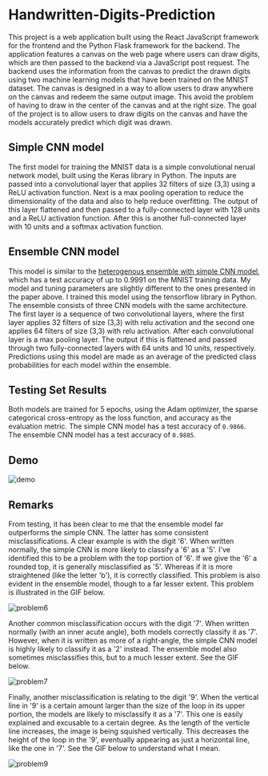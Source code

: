 # Handwritten-Digits-Prediction

This project is a web application built using the React JavaScript framework for the frontend and the Python Flask framework for the backend. The application features a canvas on the web page where users can draw digits, which are then passed to the backend via a JavaScript post request. The backend uses the information from the canvas to predict the drawn digits using two machine learning models that have been trained on the MNIST dataset. The canvas is designed in a way to allow users to draw anywhere on the canvas and redeem the same output image. This avoid the problem of having to draw in the center of the canvas and at the right size. The goal of the project is to allow users to draw digits on the canvas and have the models accurately predict which digit was drawn.

## Simple CNN model

The first model for training the MNIST data is a simple convolutional nerual network model, built using the Keras library in Python. The inputs are passed into a convolutional layer that applies 32 filters of size (3,3) using a ReLU activation function. Next is a max pooling operation to reduce the dimensionality of the data and also to help reduce overfitting. The output of this layer flattened and then passed to a fully-connected layer with 128 units and a ReLU activation function. After this is another full-connected layer with 10 units and a softmax activation function.

## Ensemble CNN model

This model is similar to the [heterogenous ensemble with simple CNN model](https://arxiv.org/abs/2008.10400v2), which has a test accuracy of up to 0.9991 on the MNIST training data. My model and tuning parameters are slightly different to the ones presented in the paper above. I trained this model using the tensorflow library in Python. The ensemble consists of three CNN models with the same architecture. The first layer is a sequence of two convolutional layers, where the first layer applies 32 filters of size (3,3) with relu activation and the second one applies 64 filters of size (3,3) with relu activation. After each convolutional layer is a max pooling layer. The output if this is flattened and passed through two fully-connected layers with 64 units and 10 units, respectively. Predictions using this model are made as an average of the predicted class probabilities for each model within the ensemble.

## Testing Set Results

Both models are trained for 5 epochs, using the Adam optimizer, the sparse categorical cross-entropy as the loss function, and accuracy as the evaluation metric. The simple CNN model has a test accuracy of `0.9866`. The ensemble CNN model has a test accuracy of `0.9885`.

## Demo

![demo](https://user-images.githubusercontent.com/96806035/211511206-d1c25565-b45a-44d6-bb1b-c56615767087.gif)

## Remarks

From testing, it has been clear to me that the ensemble model far outperforms the simple CNN. The latter has some consistent misclassifications. A clear example is with the digit '6'. When written normally, the simple CNN is more likely to classify a '6' as a '5'. I've identified this to be a problem with the top portion of '6'. If we give the '6' a rounded top, it is generally misclassified as '5'. Whereas if it is more straightened (like the letter 'b'), it is correctly classified. This problem is also evident in the ensemble model, though to a far lesser extent. This problem is illustrated in the GIF below.

![problem6](https://user-images.githubusercontent.com/96806035/211514309-6ca6172a-92f5-45d0-8945-690100c9c476.gif)

Another common misclassification occurs with the digit '7'. When written normally (with an inner acute angle), both models correctly classify it as '7'. However, when it is written as more of a right-angle, the simple CNN model is highly likely to classify it as a '2' instead. The ensemble model also sometimes misclassifies this, but to a much lesser extent. See the GIF below.

![problem7](https://user-images.githubusercontent.com/96806035/211517485-31654adc-b4e8-4b92-b608-ad7dfb648189.gif)

Finally, another misclassification is relating to the digit '9'. When the vertical line in '9' is a certain amount larger than the size of the loop in its upper portion, the models are likely to misclassify it as a '7'. This one is easily explained and excusable to a certain degree. As the length of the verticle line increases, the image is being squished vertically. This decreases the height of the loop in the '9', eventually appearing as just a horizontal line, like the one in '7'. See the GIF below to understand what I mean.

![problem9](https://user-images.githubusercontent.com/96806035/211520543-22da3f6b-edbf-487d-b6f1-953403ea9a1b.gif)






